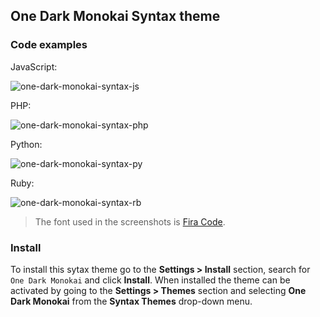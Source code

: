 ## One Dark Monokai Syntax theme

### Code examples

JavaScript:

![one-dark-monokai-syntax-js](https://raw.githubusercontent.com/danielneubert/one-dark-monokai-syntax/master/screenshots/javascript.png?raw=true "JavaScript")

PHP:

![one-dark-monokai-syntax-php](https://raw.githubusercontent.com/danielneubert/one-dark-monokai-syntax/master/screenshots/php.png?raw=true "PHP")

Python:

![one-dark-monokai-syntax-py](https://raw.githubusercontent.com/danielneubert/one-dark-monokai-syntax/master/screenshots/python.png?raw=true "Python")

Ruby:

![one-dark-monokai-syntax-rb](https://raw.githubusercontent.com/danielneubert/one-dark-monokai-syntax/master/screenshots/ruby.png?raw=true "Ruby")

> The font used in the screenshots is [Fira Code](https://github.com/tonsky/FiraCode).

### Install

To install this sytax theme go to the __Settings > Install__ section, search for `One Dark Monokai` and click __Install__. When installed the theme can be activated by going to the __Settings > Themes__ section and selecting __One Dark Monokai__ from the __Syntax Themes__ drop-down menu.
